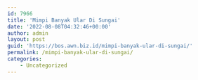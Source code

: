 ```yaml
---
id: 7966
title: 'Mimpi Banyak Ular Di Sungai'
date: '2022-08-08T04:32:46+00:00'
author: admin
layout: post
guid: 'https://bos.awn.biz.id/mimpi-banyak-ular-di-sungai/'
permalink: /mimpi-banyak-ular-di-sungai/
categories:
    - Uncategorized
---
```


